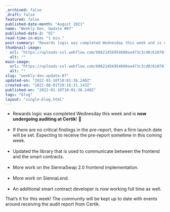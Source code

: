 ```yaml
---
_archived: false
_draft: false
featured: false
published-date-month: "August 2021"
name: "Weekly Dev. Update #07"
published-date-2: "01"
read-time-in-min: "1 min."
post-summary: "Rewards logic was completed Wednesday this week and is now undergoing auditing at Certik!"
thumbnail-image:
  url: "https://uploads-ssl.webflow.com/60621456954600aa473c3cd0/6107010fb5e45be0e4f97c97_weekly-update-07%20Blog%20Thump.jpg"
  alt: ""
main-image:
  url: "https://uploads-ssl.webflow.com/60621456954600aa473c3cd0/610701066ed1ff137fd74890_weekly-update-07%20Blog.jpg"
  alt: ""
slug: "weekly-dev-update-07"
updated-on: "2022-01-10T10:01:36.240Z"
created-on: "2021-08-01T20:16:31.143Z"
published-on: "2022-01-10T10:01:36.240Z"
tags: "blog"
layout: "single-blog.html"
---
```


*   Rewards logic was completed Wednesday this week and is **now undergoing auditing at Certik**! 🚀  
    ‍
*   If there are no critical findings in the pre-report, then a firm launch date will be set. Expecting to receive the pre-report sometime in this coming week.  
    ‍
*   Updated the library that is used to communicate between the frontend and the smart contracts.  
    ‍
*   More work on the SiennaSwap 2.0 frontend implementation.  
    ‍
*   More work on SiennaLend.  
    ‍
*   An additional smart contract developer is now working full time as well.

That’s it for this week! The community will be kept up to date with events around receiving the audit report from Certik.

‍

